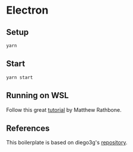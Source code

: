 # Electron

## Setup

```shell
yarn
```

## Start

```shell
yarn start
```

## Running on WSL

Follow this great [tutorial](https://www.beekeeperstudio.io/blog/building-electron-windows-ubuntu-wsl2) by Matthew Rathbone.

## References

This boilerplate is based on diego3g's [repository](https://github.com/diego3g/electron-typescript-react).
